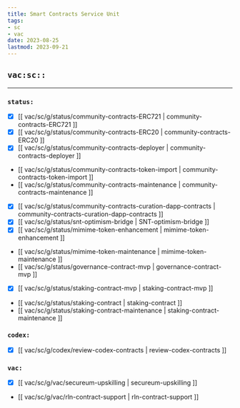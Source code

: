 ```yaml
---
title: Smart Contracts Service Unit
tags:
- sc
- vac
date: 2023-08-25
lastmod: 2023-09-21
---
```


## `vac:sc::`
---

### `status:`
* [x] [[ vac/sc/g/status/community-contracts-ERC721 | community-contracts-ERC721 ]]
* [x] [[ vac/sc/g/status/community-contracts-ERC20 | community-contracts-ERC20 ]]
* [x] [[ vac/sc/g/status/community-contracts-deployer | community-contracts-deployer ]]
* [[ vac/sc/g/status/community-contracts-token-import | community-contracts-token-import ]]
* [[ vac/sc/g/status/community-contracts-maintenance | community-contracts-maintenance ]]
* [x] [[ vac/sc/g/status/community-contracts-curation-dapp-contracts | community-contracts-curation-dapp-contracts ]]
* [x] [[ vac/sc/g/status/snt-optimism-bridge | SNT-optimism-bridge ]]
* [x] [[ vac/sc/g/status/mimime-token-enhancement | mimime-token-enhancement ]]
* [[ vac/sc/g/status/mimime-token-maintenance | mimime-token-maintenance ]]
* [[ vac/sc/g/status/governance-contract-mvp | governance-contract-mvp ]]
* [x] [[ vac/sc/g/status/staking-contract-mvp | staking-contract-mvp ]]
* [[ vac/sc/g/status/staking-contract | staking-contract ]]
* [[ vac/sc/g/status/staking-contract-maintenance | staking-contract-maintenance ]]

### `codex:`
* [x] [[ vac/sc/g/codex/review-codex-contracts | review-codex-contracts ]]

### `vac:`
* [x] [[ vac/sc/g/vac/secureum-upskilling | secureum-upskilling ]]
* [[ vac/sc/g/vac/rln-contract-support | rln-contract-support ]]


